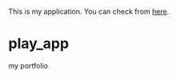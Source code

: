 This is my application. You can check from [here](http://sentiment-app.com:8080/play).
# play_app
my portfolio
